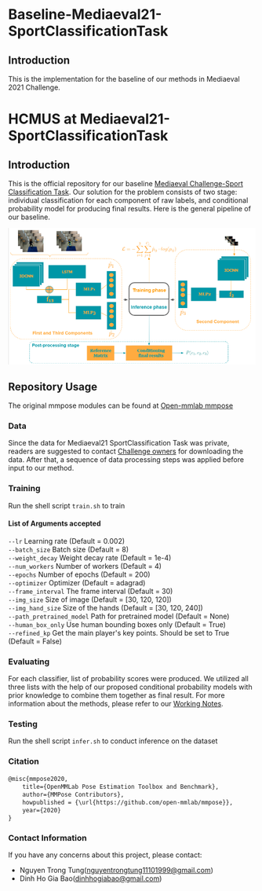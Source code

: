 # Baseline-Mediaeval21-SportClassificationTask

## Introduction
This is the implementation for the baseline of our methods in Mediaeval 2021 Challenge.

# HCMUS at Mediaeval21-SportClassificationTask
## Introduction
This is the official repository for our baseline [Mediaeval Challenge-Sport Classification Task](https://multimediaeval.github.io/editions/2021/tasks/sportsvideo/).
Our solution for the problem consists of two stage: individual classification for each component of raw labels, and conditional probability model for producing final results.
Here is the general pipeline of our baseline.

![General Pipeline](/MediaEval21_Pipeline.png)

## Repository Usage

The original mmpose modules can be found at [Open-mmlab mmpose](https://github.com/open-mmlab/mmpose)

### Data

Since the data for Mediaeval21 SportClassification Task was private, readers are suggested to contact [Challenge owners](https://multimediaeval.github.io/editions/2021/tasks/sportsvideo/)
for downloading the data. After that, a sequence of data processing steps was applied before input to our method.


### Training
Run the shell script ```train.sh``` to train

#### List of Arguments accepted
```--lr``` Learning rate (Default = 0.002) <br>
```--batch_size``` Batch size (Default = 8) <br>
```--weight_decay``` Weight decay rate (Default = 1e-4) <br>
```--num_workers``` Number of workers (Default = 4) <br>
```--epochs``` Number of epochs (Default = 200) <br>
```--optimizer``` Optimizer (Default = adagrad) <br>
```--frame_interval``` The frame interval (Default = 30) <br>
```--img_size``` Size of image (Default = [30, 120, 120]) <br>
```--img_hand_size``` Size of the hands (Default = [30, 120, 240]) <br>
```--path_pretrained_model``` Path for pretrained model (Default = None) <br>
```--human_box_only``` Use human bounding boxes only (Default = True) <br>
```--refined_kp``` Get the main player's key points. Should be set to True (Default = False) <br>


### Evaluating
For each classifier, list of probability scores were produced. We utilized all three lists with the help of our proposed conditional probability models with prior knowledge
to combine them together as final result. For more information about the methods, please refer to our [Working Notes]().


### Testing
Run the shell script ```infer.sh``` to conduct inference on the dataset

### Citation
```
@misc{mmpose2020,
    title={OpenMMLab Pose Estimation Toolbox and Benchmark},
    author={MMPose Contributors},
    howpublished = {\url{https://github.com/open-mmlab/mmpose}},
    year={2020}
}
```

### Contact Information

If you have any concerns about this project, please contact:

+ Nguyen Trong Tung(nguyentrongtung11101999@gmail.com)
+ Dinh Ho Gia Bao(dinhhogiabao@gmail.com)

